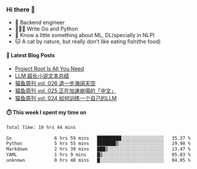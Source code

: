 ### Hi there 👋

- 🔧 Backend engineer
- 👨🏻‍💻 Write Go and Python
- 🔭 Know a little something about ML, DL(specially in NLP)
- 🐱 A cat by nature, but really don’t like eating fish(the food)

#### 📖 Latest Blog Posts
<!-- BLOG-POST-LIST:START -->
- [Project Root Is All You Need](https://ameow.xyz/archives/project-root-is-all-you-need)
- [LLM 超长小说文本总结](https://ameow.xyz/archives/llm-extra-long-text-summarize)
- [猫鱼周刊 vol. 026 退一步海阔天空](https://ameow.xyz/archives/weekly-026)
- [猫鱼周刊 vol. 025 正在加速崩塌的「中文」](https://ameow.xyz/archives/weekly-025)
- [猫鱼周刊 vol. 024 如何训练一个自己的LLM](https://ameow.xyz/archives/weekly-024)
<!-- BLOG-POST-LIST:END -->

#### ⏱️ This week I spent my time on
<!--START_SECTION:waka-->

```txt
Total Time: 19 hrs 44 mins

Go                6 hrs 59 mins   █████████░░░░░░░░░░░░░░░░   35.37 %
Python            5 hrs 55 mins   ███████▒░░░░░░░░░░░░░░░░░   29.98 %
Markdown          2 hrs 39 mins   ███▒░░░░░░░░░░░░░░░░░░░░░   13.47 %
YAML              1 hrs 9 mins    █▒░░░░░░░░░░░░░░░░░░░░░░░   05.83 %
unknown           0 hrs 48 mins   █░░░░░░░░░░░░░░░░░░░░░░░░   04.05 %
```

<!--END_SECTION:waka-->

<!--
**LeslieLeung/LeslieLeung** is a ✨ _special_ ✨ repository because its `README.md` (this file) appears on your GitHub profile.

Here are some ideas to get you started:

- 🔭 I’m currently working on ...
- 🌱 I’m currently learning ...
- 👯 I’m looking to collaborate on ...
- 🤔 I’m looking for help with ...
- 💬 Ask me about ...
- 📫 How to reach me: ...
- 😄 Pronouns: ...
- ⚡ Fun fact: ...
-->
